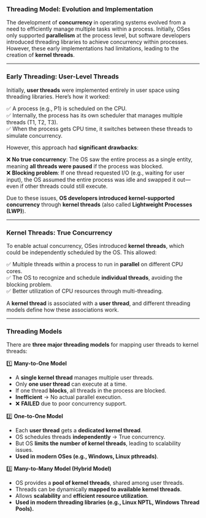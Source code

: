 ### **Threading Model: Evolution and Implementation**  

The development of **concurrency** in operating systems evolved from a need to efficiently manage multiple tasks within a process. Initially, OSes only supported **parallelism** at the process level, but software developers introduced threading libraries to achieve concurrency within processes. However, these early implementations had limitations, leading to the creation of **kernel threads**.  

---

### **Early Threading: User-Level Threads**  

Initially, **user threads** were implemented entirely in user space using threading libraries. Here’s how it worked:  

✅ A process (e.g., P1) is scheduled on the CPU.  
✅ Internally, the process has its own scheduler that manages multiple threads (T1, T2, T3).  
✅ When the process gets CPU time, it switches between these threads to simulate concurrency.  

However, this approach had **significant drawbacks**:  

❌ **No true concurrency**: The OS saw the entire process as a single entity, meaning **all threads were paused** if the process was blocked.  
❌ **Blocking problem**: If one thread requested I/O (e.g., waiting for user input), the OS assumed the entire process was idle and swapped it out—even if other threads could still execute.  

Due to these issues, **OS developers introduced kernel-supported concurrency** through **kernel threads** (also called **Lightweight Processes (LWP)**).  

---

### **Kernel Threads: True Concurrency**  

To enable actual concurrency, OSes introduced **kernel threads**, which could be independently scheduled by the OS. This allowed:  

✅ Multiple threads within a process to run in **parallel** on different CPU cores.  
✅ The OS to recognize and schedule **individual threads**, avoiding the blocking problem.  
✅ Better utilization of CPU resources through multi-threading.  

A **kernel thread** is associated with a **user thread**, and different threading models define how these associations work.  

---

### **Threading Models**  

There are **three major threading models** for mapping user threads to kernel threads:  

1️⃣ **Many-to-One Model**  
   - A **single kernel thread** manages multiple user threads.  
   - Only **one user thread** can execute at a time.  
   - If one thread **blocks**, all threads in the process are blocked.  
   - **Inefficient** → No actual parallel execution.  
   - ❌ **FAILED** due to poor concurrency support.  

2️⃣ **One-to-One Model**  
   - Each **user thread** gets a **dedicated kernel thread**.  
   - OS schedules threads **independently** → True concurrency.  
   - But OS **limits the number of kernel threads**, leading to scalability issues.  
   - **Used in modern OSes (e.g., Windows, Linux pthreads)**.  

3️⃣ **Many-to-Many Model (Hybrid Model)**  
   - OS provides a **pool of kernel threads**, shared among user threads.  
   - Threads can be dynamically **mapped to available kernel threads**.  
   - Allows **scalability** and **efficient resource utilization**.  
   - **Used in modern threading libraries (e.g., Linux NPTL, Windows Thread Pools).**
